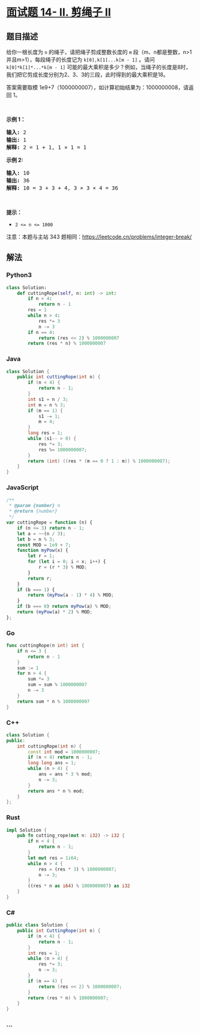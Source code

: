 # [面试题 14- II. 剪绳子 II](这里是题目链接，如：https://leetcode.cn/problems/shu-zu-zhong-zhong-fu-de-shu-zi-lcof/)

## 题目描述

<p>给你一根长度为 <code>n</code> 的绳子，请把绳子剪成整数长度的 <code>m</code>&nbsp;段（m、n都是整数，n&gt;1并且m&gt;1），每段绳子的长度记为 <code>k[0],k[1]...k[m - 1]</code> 。请问 <code>k[0]*k[1]*...*k[m - 1]</code> 可能的最大乘积是多少？例如，当绳子的长度是8时，我们把它剪成长度分别为2、3、3的三段，此时得到的最大乘积是18。</p>

<p>答案需要取模 1e9+7（1000000007），如计算初始结果为：1000000008，请返回 1。</p>

<p>&nbsp;</p>

<p><strong>示例 1：</strong></p>

<pre><strong>输入: </strong>2
<strong>输出: </strong>1
<strong>解释: </strong>2 = 1 + 1, 1 &times; 1 = 1</pre>

<p><strong>示例&nbsp;2:</strong></p>

<pre><strong>输入: </strong>10
<strong>输出: </strong>36
<strong>解释: </strong>10 = 3 + 3 + 4, 3 &times;&nbsp;3 &times;&nbsp;4 = 36</pre>

<p>&nbsp;</p>

<p><strong>提示：</strong></p>

<ul>
	<li><code>2 &lt;= n &lt;= 1000</code></li>
</ul>

<p>注意：本题与主站 343 题相同：<a href="https://leetcode.cn/problems/integer-break/">https://leetcode.cn/problems/integer-break/</a></p>

## 解法

<!-- tabs:start -->

### **Python3**

```python
class Solution:
    def cuttingRope(self, n: int) -> int:
        if n < 4:
            return n - 1
        res = 1
        while n > 4:
            res *= 3
            n -= 3
        if n == 4:
            return (res << 2) % 1000000007
        return (res * n) % 1000000007
```

### **Java**

```java
class Solution {
    public int cuttingRope(int n) {
        if (n < 4) {
            return n - 1;
        }
        int s1 = n / 3;
        int m = n % 3;
        if (m == 1) {
            s1 -= 1;
            m = 4;
        }
        long res = 1;
        while (s1-- > 0) {
            res *= 3;
            res %= 1000000007;
        }
        return (int) ((res * (m == 0 ? 1 : m)) % 1000000007);
    }
}
```

### **JavaScript**

```js
/**
 * @param {number} n
 * @return {number}
 */
var cuttingRope = function (n) {
    if (n <= 3) return n - 1;
    let a = ~~(n / 3);
    let b = n % 3;
    const MOD = 1e9 + 7;
    function myPow(x) {
        let r = 1;
        for (let i = 0; i < x; i++) {
            r = (r * 3) % MOD;
        }
        return r;
    }
    if (b === 1) {
        return (myPow(a - 1) * 4) % MOD;
    }
    if (b === 0) return myPow(a) % MOD;
    return (myPow(a) * 2) % MOD;
};
```

### **Go**

```go
func cuttingRope(n int) int {
	if n <= 3 {
		return n - 1
	}
	sum := 1
	for n > 4 {
		sum *= 3
		sum = sum % 1000000007
		n -= 3
	}
	return sum * n % 1000000007
}
```

### **C++**

```cpp
class Solution {
public:
    int cuttingRope(int n) {
        const int mod = 1000000007;
        if (n < 4) return n - 1;
        long long ans = 1;
        while (n > 4) {
            ans = ans * 3 % mod;
            n -= 3;
        }
        return ans * n % mod;
    }
};
```

### **Rust**

```rust
impl Solution {
    pub fn cutting_rope(mut n: i32) -> i32 {
        if n < 4 {
            return n - 1;
        }
        let mut res = 1i64;
        while n > 4 {
            res = (res * 3) % 1000000007;
            n -= 3;
        }
        ((res * n as i64) % 1000000007) as i32
    }
}
```

### **C#**

```cs
public class Solution {
    public int CuttingRope(int n) {
        if (n < 4) {
            return n - 1;
        }
        int res = 1;
        while (n > 4) {
            res *= 3;
            n -= 3;
        }
        if (n == 4) {
            return (res << 2) % 1000000007;
        }
        return (res * n) % 1000000007;
    }
}
```

### **...**

```

```

<!-- tabs:end -->
